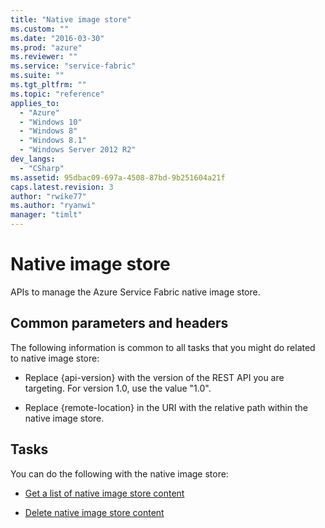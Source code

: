 ```yaml
---
title: "Native image store"
ms.custom: ""
ms.date: "2016-03-30"
ms.prod: "azure"
ms.reviewer: ""
ms.service: "service-fabric"
ms.suite: ""
ms.tgt_pltfrm: ""
ms.topic: "reference"
applies_to: 
  - "Azure"
  - "Windows 10"
  - "Windows 8"
  - "Windows 8.1"
  - "Windows Server 2012 R2"
dev_langs: 
  - "CSharp"
ms.assetid: 95dbac09-697a-4508-87bd-9b251604a21f
caps.latest.revision: 3
author: "rwike77"
ms.author: "ryanwi"
manager: "timlt"
---
```

# Native image store
APIs to manage the Azure Service Fabric native image store.  
  
## Common parameters and headers  
 The following information is common to all tasks that you might do related to native image store:  
  
-   Replace {api-version} with the version of the REST API you are targeting. For version 1.0, use the value "1.0".  
  
-   Replace {remote-location} in the URI with the relative path within the native image store.  
  
## Tasks  
 You can do the following with the native image store:  
  
-   [Get a list of native image store content](get-a-list-of-native-image-store-content.md)  
  
-   [Delete native image store content](delete-native-image-store-content.md)